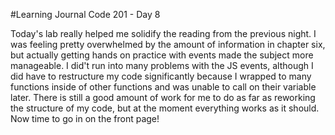 #Learning Journal Code 201 - Day 8

Today's lab really helped me solidify the reading from the previous night. I was feeling pretty overwhelmed by the amount of information in chapter six, but actually getting hands on practice with events made the subject more manageable. I did't run into many problems with the JS events, although I did have to restructure my code significantly because I wrapped to many functions inside of other functions and was unable to call on their variable later. There is still a good amount of work for me to do as far as reworking the structure of my code, but at the moment everything works as it should. Now time to go in on the front page!
